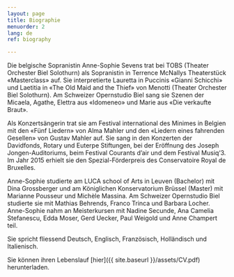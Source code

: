 ```yaml
---
layout: page
title: Biographie
menuorder: 2
lang: de
ref: biography

---
```

Die belgische Sopranistin Anne-Sophie Sevens trat bei TOBS (Theater Orchester Biel Solothurn) als Sopranistin in Terrence McNallys Theaterstück «Masterclass» auf. Sie interpretierte Lauretta in Puccinis «Gianni Schicchi» und Laetitia in «The Old Maid and the Thief» von Menotti (Theater Orchester Biel Solothurn). Am Schweizer Opernstudio Biel sang sie Szenen der Micaela, Agathe, Elettra aus «Idomeneo» und Marie aus «Die verkaufte Braut».

Als Konzertsängerin trat sie am Festival international des Minimes in Belgien mit den «Fünf Liedern» von Alma Mahler und den «Liedern eines fahrenden Gesellen» von Gustav Mahler auf. Sie sang in den Konzerten der Davidfonds, Rotary und Euterpe Stiftungen, bei der Eröffnung des Joseph Jongen-Auditoriums, beim Festival Courants d’air und dem Festival Musiq‘3. Im Jahr 2015 erhielt sie den Spezial-Förderpreis des Conservatoire Royal de Bruxelles.

Anne-Sophie studierte am LUCA school of Arts in Leuven (Bachelor) mit Dina Grossberger und am Königlichen Konservatorium Brüssel (Master) mit Marianne Pousseur und Michèle Massina. Am Schweizer Opernstudio Biel studierte sie mit Mathias Behrends, Franco Trinca und Barbara Locher. Anne-Sophie nahm an Meisterkursen mit Nadine Secunde, Ana Camelia Stefanescu, Edda Moser, Gerd Uecker, Paul Weigold und Anne Champert teil.

Sie spricht fliessend Deutsch, Englisch, Französisch, Holländisch und Italienisch.

Sie können ihren Lebenslauf [hier]({{ site.baseurl }}/assets/CV.pdf) herunterladen.
